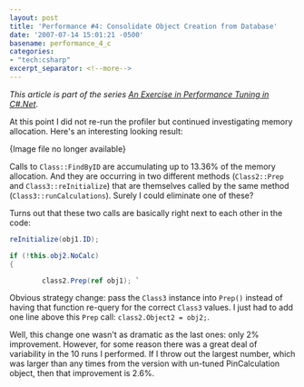 ```yaml
---
layout: post
title: 'Performance #4: Consolidate Object Creation from Database'
date: '2007-07-14 15:01:21 -0500'
basename: performance_4_c
categories:
- "tech:csharp"
excerpt_separator: <!--more-->
---
```


_This article is part of the series <a href="/archives/2007/06/an_exercise_in">
An Exercise in Performance Tuning in C#.Net</a>_.

At this point I did not re-run the profiler but continued investigating memory allocation.
Here's an interesting looking result:

<p class="center">{Image file no longer available}</p>
<!--
<p style="text-align: center">
<a href="http://www.safnet.com/writing/tech/calc1.jpg">
<img alt="calc1.jpg" src="http://www.safnet.com/writing/tech/calc1-thumb.jpg" width="450"
    height="125" border="1" /></a>
-->

<!--more-->

Calls to `Class::FindByID` are accumulating up to 13.36% of the memory
allocation. And they are occurring in two different methods (`Class2::Prep`
and `Class3::reInitialize`) that are themselves called by the same method
(`Class3::runCalculations`). Surely I could eliminate one of these?

Turns out that these two calls are basically right next to each other in the code:

```csharp
reInitialize(obj1.ID);

if (!this.obj2.NoCalc)
{

        class2.Prep(ref obj1); `
```

Obvious strategy change: pass the `Class3` instance into `Prep()`
instead of having that function re-query for the correct `Class3` values.
I just had to add one line above this `Prep` call: `class2.Object2 =
obj2;`.

Well, this change one wasn't as dramatic as the last ones: only 2% improvement.
However, for some reason there was a great deal of variability in the 10 runs I
performed. If I throw out the largest number, which was larger than any times
from the version with un-tuned PinCalculation object, then that improvement is
2.6%.

